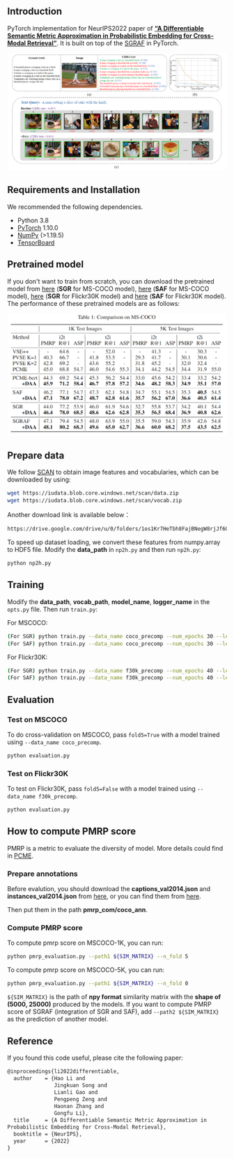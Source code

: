 ## Introduction
PyTorch implementation for NeurIPS2022 paper of [**“A Differentiable Semantic Metric Approximation in Probabilistic Embedding for Cross-Modal Retrieval”**](https://proceedings.neurips.cc/paper_files/paper/2022/file/4e786a87e7ae249de2b1aeaf5d8fde82-Paper-Conference.pdf).  It is built on top of the [SGRAF](https://github.com/Paranioar/SGRAF) in PyTorch. 

![image](assets/Motivation.png)
## Requirements and Installation
We recommended the following dependencies.

* Python 3.8
* [PyTorch](http://pytorch.org/) 1.10.0
* [NumPy](http://www.numpy.org/) (>1.19.5)
* [TensorBoard](https://github.com/TeamHG-Memex/tensorboard_logger)

## Pretrained model
If you don't want to train from scratch, you can download the pretrained model from [here](https://drive.google.com/file/d/1hCiXyQBrYF7eP7JtNTaHQoqSZ18-mb2X/view?usp=sharing) (**SGR** for MS-COCO model), [here](https://drive.google.com/file/d/1o-Wch7pJMwOyf-RqEvsXgAUBhIO9fv8g/view?usp=sharing) (**SAF** for MS-COCO model), [here](https://drive.google.com/file/d/1Q0Ttw4yViWnupJA1whTAYGYHr-O56D4L/view?usp=sharing) (**SGR** for Flickr30K model) and [here](https://drive.google.com/file/d/1hvixWqDDCbkbBYK28dyZeEI6Nlc0qfAx/view?usp=sharing) (**SAF** for Flickr30K model). The performance of these pretrained models are as follows:

![image](assets/Result-MSCOCO.png)

## Prepare data
We follow [SCAN](https://github.com/kuanghuei/SCAN) to obtain image features and vocabularies, which can be downloaded by using:

```bash
wget https://iudata.blob.core.windows.net/scan/data.zip
wget https://iudata.blob.core.windows.net/scan/vocab.zip
```
Another download link is available below：

```bash
https://drive.google.com/drive/u/0/folders/1os1Kr7HeTbh8FajBNegW8rjJf6GIhFqC
```

To speed up dataset loading, we convert these features from numpy.array to HDF5 file. Modify the **data_path** in `np2h.py` and then run `np2h.py`:
```bash
python np2h.py
```

## Training
Modify the **data_path**, **vocab_path**, **model_name**, **logger_name** in the `opts.py` file. Then run `train.py`:

For MSCOCO:

```bash
(For SGR) python train.py --data_name coco_precomp --num_epochs 30 --learning_rate 0.00015 --lr_update 20 --world_size 4 --module_name SGR --daa_weight 25
(For SAF) python train.py --data_name coco_precomp --num_epochs 30 --learning_rate 0.00015 --lr_update 20 --world_size 4 --module_name SAF --daa_weight 25
```

For Flickr30K:

```bash
(For SGR) python train.py --data_name f30k_precomp --num_epochs 40 --learning_rate 0.0006 --lr_update 30 --world_size 1 --module_name SGR --daa_weight 10
(For SAF) python train.py --data_name f30k_precomp --num_epochs 40 --learning_rate 0.0006 --lr_update 20 --world_size 1 --module_name SAF --daa_weight 10
```

## Evaluation

### Test on MSCOCO
To do cross-validation on MSCOCO, pass `fold5=True` with a model trained using `--data_name coco_precomp`.
```bash
python evaluation.py
```


### Test on Flickr30K
To test on Flickr30K, pass `fold5=False` with a model trained using `--data_name f30k_precomp`.
```bash
python evaluation.py
```

## How to compute PMRP score

PMRP is a metric to evaluate the diversity of model. More details could find in [PCME](https://arxiv.org/abs/2101.05068).

### Prepare annotations
Before evalution, you should download the **captions_val2014.json** and **instances_val2014.json** from [here](https://drive.google.com/drive/folders/16AQLWCDogM50pLMx0YFznmoFCAqiW8q8?usp=drive_link), or you can find them from [here](http://images.cocodataset.org/annotations/annotations_trainval2014.zip). 

Then put them in the path **pmrp_com/coco_ann**.

### Compute PMRP score

To compute pmrp score on MSCOCO-1K, you can run:
```bash
python pmrp_evaluation.py --path1 ${SIM_MATRIX} --n_fold 5
```

To compute pmrp score on MSCOCO-5K, you can run:
```bash
python pmrp_evaluation.py --path1 ${SIM_MATRIX} --n_fold 0
```

```${SIM_MATRIX}``` is the path of **npy format** similarity matrix with the **shape of (5000, 25000)** produced by the models. If you want to compute PMRP score of SGRAF (integration of SGR and SAF), add `--path2 ${SIM_MATRIX}` as the prediction of another model.

## Reference

If you found this code useful, please cite the following paper:
```
@inproceedings{li2022differentiable,
  author    = {Hao Li and
               Jingkuan Song and
               Lianli Gao and
               Pengpeng Zeng and
               Haonan Zhang and
               Gongfu Li},
  title     = {A Differentiable Semantic Metric Approximation in Probabilistic Embedding for Cross-Modal Retrieval},
  booktitle = {NeurIPS},
  year      = {2022}
}
```

